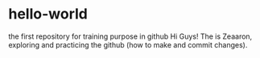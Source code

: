# hello-world
the first repository for training purpose in github
Hi Guys!
The is Zeaaron, exploring and practicing the github (how to make and commit changes).

